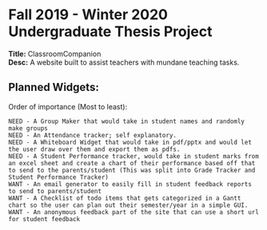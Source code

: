 # Fall 2019 - Winter 2020 Undergraduate Thesis Project
**Title:** ClassroomCompanion\
**Desc:** A website built to assist teachers with mundane teaching tasks.

## Planned Widgets:
Order of importance (Most to least):
```
NEED - A Group Maker that would take in student names and randomly make groups
NEED - An Attendance tracker; self explanatory.
NEED - A Whiteboard Widget that would take in pdf/pptx and would let the user draw over them and export them as pdfs.
NEED - A Student Performance tracker, would take in student marks from an excel sheet and create a chart of their performance based off that to send to the parents/student (This was split into Grade Tracker and Student Performance Tracker)
WANT - An email generator to easily fill in student feedback reports to send to parents/student
WANT - A Checklist of todo items that gets categorized in a Gantt chart so the user can plan out their semester/year in a simple GUI.
WANT - An anonymous feedback part of the site that can use a short url for student feedback
```
